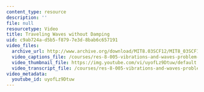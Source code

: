 ```yaml
---
content_type: resource
description: ''
file: null
resourcetype: Video
title: Traveling Waves without Damping
uid: c9ab724a-d5b5-f879-7e3d-8bab6c657191
video_files:
  archive_url: http://www.archive.org/download/MIT8.03SCF12/MIT8_03SCF12_ses05_300k.mp4
  video_captions_file: /courses/res-8-005-vibrations-and-waves-problem-solving-fall-2012/1e347ea6833c58eb8b04c3f0eea8ffb8_uyofLz9Dtuw.vtt
  video_thumbnail_file: https://img.youtube.com/vi/uyofLz9Dtuw/default.jpg
  video_transcript_file: /courses/res-8-005-vibrations-and-waves-problem-solving-fall-2012/54098fd57c22bf0a62940439e4f61443_uyofLz9Dtuw.pdf
video_metadata:
  youtube_id: uyofLz9Dtuw
---
```


